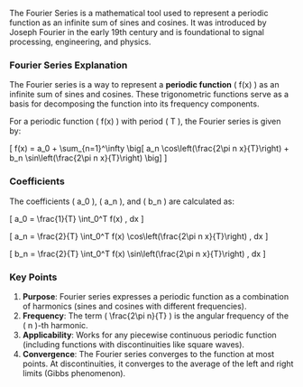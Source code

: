 The Fourier Series is a mathematical tool used to represent a periodic function as an infinite sum of sines and cosines. It was introduced by Joseph Fourier in the early 19th century and is foundational to signal processing, engineering, and physics.

### Fourier Series Explanation

The Fourier series is a way to represent a **periodic function** \( f(x) \) as an infinite sum of sines and cosines. These trigonometric functions serve as a basis for decomposing the function into its frequency components.

For a periodic function \( f(x) \) with period \( T \), the Fourier series is given by:

\[
f(x) = a_0 + \sum_{n=1}^\infty \big[ a_n \cos\left(\frac{2\pi n x}{T}\right) + b_n \sin\left(\frac{2\pi n x}{T}\right) \big]
\]

### Coefficients
The coefficients \( a_0 \), \( a_n \), and \( b_n \) are calculated as:

\[
a_0 = \frac{1}{T} \int_0^T f(x) \, dx
\]

\[
a_n = \frac{2}{T} \int_0^T f(x) \cos\left(\frac{2\pi n x}{T}\right) \, dx
\]

\[
b_n = \frac{2}{T} \int_0^T f(x) \sin\left(\frac{2\pi n x}{T}\right) \, dx
\]

### Key Points
1. **Purpose**: Fourier series expresses a periodic function as a combination of harmonics (sines and cosines with different frequencies).
2. **Frequency**: The term \( \frac{2\pi n}{T} \) is the angular frequency of the \( n \)-th harmonic.
3. **Applicability**: Works for any piecewise continuous periodic function (including functions with discontinuities like square waves).
4. **Convergence**: The Fourier series converges to the function at most points. At discontinuities, it converges to the average of the left and right limits (Gibbs phenomenon).

